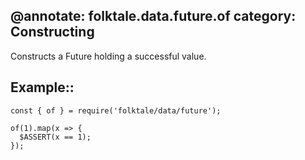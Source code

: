 @annotate: folktale.data.future.of
category: Constructing
---

Constructs a Future holding a successful value.


## Example::

    const { of } = require('folktale/data/future');

    of(1).map(x => {
      $ASSERT(x == 1);
    });
